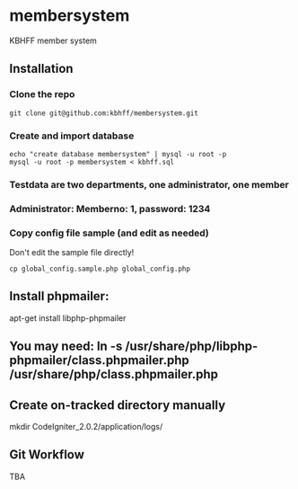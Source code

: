 membersystem
============

KBHFF member system

## Installation

### Clone the repo

```
git clone git@github.com:kbhff/membersystem.git
```

### Create and import database

```
echo "create database membersystem" | mysql -u root -p
mysql -u root -p membersystem < kbhff.sql
```
### Testdata are two departments, one administrator, one member
### Administrator: Memberno: 1, password: 1234

### Copy config file sample (and edit as needed)

Don't edit the sample file directly!

```
cp global_config.sample.php global_config.php
```

## Install phpmailer:
apt-get install libphp-phpmailer
## You may need:  ln -s  /usr/share/php/libphp-phpmailer/class.phpmailer.php /usr/share/php/class.phpmailer.php

## Create on-tracked directory manually
mkdir CodeIgniter_2.0.2/application/logs/

## Git Workflow

TBA
